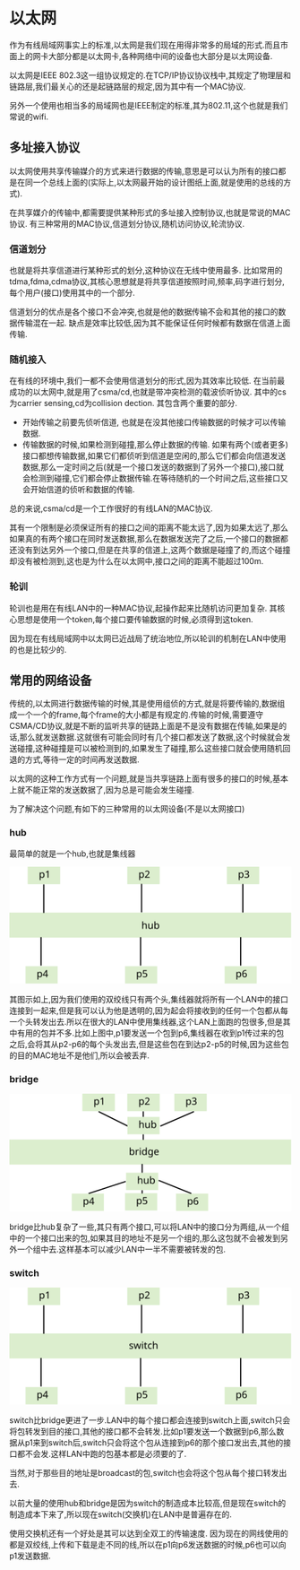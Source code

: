 # 以太网

作为有线局域网事实上的标准,以太网是我们现在用得非常多的局域的形式.而且市面上的网卡大部分都是以太网卡,各种网络中间的设备也大部分是以太网设备.



以太网是IEEE 802.3这一组协议规定的.在TCP/IP协议协议栈中,其规定了物理层和链路层,我们最关心的还是起链路层的规定,因为其中有一个MAC协议.

另外一个使用也相当多的局域网也是IEEE制定的标准,其为802.11,这个也就是我们常说的wifi.

## 多址接入协议
以太网使用共享传输媒介的方式来进行数据的传输,意思是可以认为所有的接口都是在同一个总线上面的(实际上,以太网最开始的设计图纸上面,就是使用的总线的方式).

在共享媒介的传输中,都需要提供某种形式的多址接入控制协议,也就是常说的MAC协议.
有三种常用的MAC协议,信道划分协议,随机访问协议,轮流协议.

### 信道划分

也就是将共享信道进行某种形式的划分,这种协议在无线中使用最多. 比如常用的tdma,fdma,cdma协议,其核心思想就是将共享信道按照时间,频率,码字进行划分,每个用户(接口)使用其中的一个部分.

信道划分的优点是各个接口不会冲突,也就是他的数据传输不会和其他的接口的数据传输混在一起. 缺点是效率比较低,因为其不能保证任何时候都有数据在信道上面传输.

### 随机接入

在有线的环境中,我们一都不会使用信道划分的形式,因为其效率比较低. 在当前最成功的以太网中,就是用了csma/cd,也就是带冲突检测的载波侦听协议. 其中的cs为carrier sensing,cd为collision dection. 其包含两个重要的部分.

* 开始传输之前要先侦听信道, 也就是在没其他接口传输数据的时候才可以传输数据.
* 传输数据的时候,如果检测到碰撞,那么停止数据的传输.
如果有两个(或者更多)接口都想传输数据,如果它们都侦听到信道是空闲的,那么它们都会向信道发送数据,那么一定时间之后(就是一个接口发送的数据到了另外一个接口),接口就会检测到碰撞,它们都会停止数据传输.在等待随机的一个时间之后,这些接口又会开始信道的侦听和数据的传输.

总的来说,csma/cd是一个工作很好的有线LAN的MAC协议.

其有一个限制是必须保证所有的接口之间的距离不能太远了,因为如果太远了,那么如果真的有两个接口在同时发送数据,那么在数据发送完了之后,一个接口的数据都还没有到达另外一个接口,但是在共享的信道上,这两个数据是碰撞了的,而这个碰撞却没有被检测到,这也是为什么在以太网中,接口之间的距离不能超过100m.

### 轮训
轮训也是用在有线LAN中的一种MAC协议,起操作起来比随机访问更加复杂. 其核心思想是使用一个token,每个接口要传输数据的时候,必须得到这token.

因为现在有线局域网中以太网已近战局了统治地位,所以轮训的机制在LAN中使用的也是比较少的.


## 常用的网络设备

传统的,以太网进行数据传输的时候,其是使用组侦的方式,就是将要传输的,数据组成一个一个的frame,每个frame的大小都是有规定的.传输的时候,需要遵守CSMA/CD协议,就是不断的监听共享的链路上面是不是没有数据在传输,如果是的话,那么就发送数据.这就很有可能会同时有几个接口都发送了数据,这个时候就会发送碰撞,这种碰撞是可以被检测到的,如果发生了碰撞,那么这些接口就会使用随机回退的方式,等待一定的时间再发送数据.

以太网的这种工作方式有一个问题,就是当共享链路上面有很多的接口的时候,基本上就不能正常的发送数据了,因为总是可能会发生碰撞.

为了解决这个问题,有如下的三种常用的以太网设备(不是以太网接口)

### hub
最简单的就是一个hub,也就是集线器

![](hub.svg)

其图示如上,因为我们使用的双绞线只有两个头,集线器就将所有一个LAN中的接口连接到一起来,但是我可以认为他是透明的,因为起会将接收到的任何一个包都从每一个头转发出去.所以在很大的LAN中使用集线器,这个LAN上面跑的包很多,但是其中有用的包并不多.比如上图中,p1要发送一个包到p6,集线器在收到p1传过来的包之后,会将其从p2-p6的每个头发出去,但是这些包在到达p2-p5的时候,因为这些包的目的MAC地址不是他们,所以会被丢弃.

### bridge

![](bridge.svg)

bridge比hub复杂了一些,其只有两个接口,可以将LAN中的接口分为两组,从一个组中的一个接口出来的包,如果其目的地址不是另一个组的,那么这包就不会被发到另外一个组中去.这样基本可以减少LAN中一半不需要被转发的包.

### switch
![](switch.svg)

switch比bridge更进了一步.LAN中的每个接口都会连接到switch上面,switch只会将包转发到目的接口,其他的接口都不会转发.比如p1要发送一个数据到p6,那么数据从p1来到switch后,switch只会将这个包从连接到p6的那个接口发出去,其他的接口都不会发.这样LAN中跑的包基本都是必须要的了.

当然,对于那些目的地址是broadcast的包,switch也会将这个包从每个接口转发出去.

以前大量的使用hub和bridge是因为switch的制造成本比较高,但是现在switch的制造成本下来了,所以现在switch(交换机)在LAN中是普遍存在的.

使用交换机还有一个好处是其可以达到全双工的传输速度. 因为现在的网线使用的都是双绞线,上传和下载是走不同的线,所以在p1向p6发送数据的时候,p6也可以向p1发送数据.





















